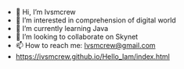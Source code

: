 - 👋 Hi, I’m Ivsmcrew
- 👀 I’m interested in comprehension of digital world
- 🌱 I’m currently learning Java
- 💞️ I’m looking to collaborate on Skynet
- 📫 How to reach me: Ivsmcrew@gmail.com
- https://ivsmcrew.github.io/Hello_Iam/index.html

<!---
Ivsmcrew/Ivsmcrew is a ✨ special ✨ repository because its `README.md` (this file) appears on your GitHub profile.
You can click the Preview link to take a look at your changes.
--->
